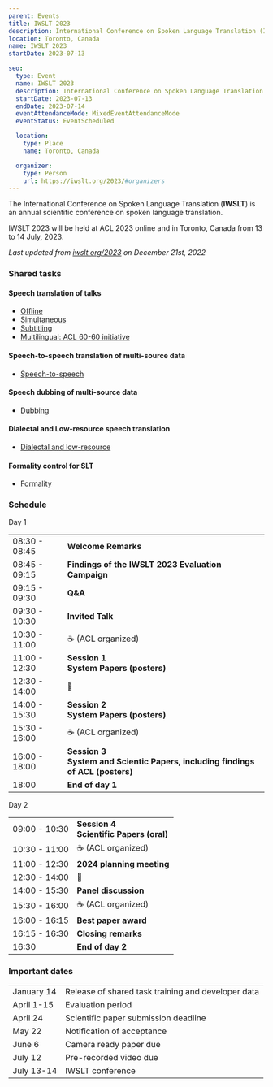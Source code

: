```yaml
---
parent: Events
title: IWSLT 2023
description: International Conference on Spoken Language Translation (IWSLT)
location: Toronto, Canada
name: IWSLT 2023
startDate: 2023-07-13

seo:
  type: Event
  name: IWSLT 2023
  description: International Conference on Spoken Language Translation (IWSLT)
  startDate: 2023-07-13
  endDate: 2023-07-14
  eventAttendanceMode: MixedEventAttendanceMode
  eventStatus: EventScheduled

  location:
    type: Place
    name: Toronto, Canada

  organizer:
    type: Person
    url: https://iwslt.org/2023/#organizers
---
```


The International Conference on Spoken Language Translation (**IWSLT**) is an annual scientific conference on spoken language translation.

IWSLT 2023 will be held at ACL 2023 online and in Toronto, Canada from 13 to 14 July, 2023.

*Last updated from [iwslt.org/2023](https://iwslt.org/2023/) on December 21st, 2022*

### Shared tasks

#### Speech translation of talks

  - [Offline](https://iwslt.org/2023/offline)
  - [Simultaneous](https://iwslt.org/2023/simultaneous)
  - [Subtitling](https://iwslt.org/2023/subtitling)
  - [Multilingual: ACL 60-60 initiative](https://iwslt.org/2023/multilingual)

#### Speech-to-speech translation of multi-source data

  - [Speech-to-speech](https://iwslt.org/2023/s2s)

#### Speech dubbing of multi-source data

  - [Dubbing](https://iwslt.org/2023/dubbing)

#### Dialectal and Low-resource speech translation

  - [Dialectal and low-resource](https://iwslt.org/2023/low-resource)

#### Formality control for SLT

  - [Formality](https://iwslt.org/2023/formality)

### Schedule

Day 1

|     |     |
| --- | --- |
| 08:30 - 08:45 | **Welcome Remarks** |
| 08:45 - 09:15 | **Findings of the IWSLT 2023 Evaluation Campaign** |
| 09:15 - 09:30 | **Q&A** |
| 09:30 - 10:30 | **Invited Talk** |
| 10:30 - 11:00 | ☕️ (ACL organized) |
| 11:00 - 12:30 | **Session 1**<br> **System Papers (posters)** |
| 12:30 - 14:00 | 🍴 |
| 14:00 - 15:30 | **Session 2**<br> **System Papers (posters)** |
| 15:30 - 16:00 | ☕️ (ACL organized) |
| 16:00 - 18:00 | **Session 3**<br> **System and Scientic Papers, including findings of ACL (posters)** |
| 18:00 | **End of day 1** | 

Day 2

|     |     |
| --- | --- |
| 09:00 - 10:30 | **Session 4**<br> **Scientific Papers (oral)** |
| 10:30 - 11:00 | ☕️ (ACL organized) |
| 11:00 - 12:30 | **2024 planning meeting** |
| 12:30 - 14:00 | 🍴 |
| 14:00 - 15:30 | **Panel discussion** |
| 15:30 - 16:00 | ☕️ (ACL organized) |
| 16:00 - 16:15 | **Best paper award** |
| 16:15 - 16:30 | **Closing remarks** |
| 16:30 | **End of day 2** |

### Important dates

|     |     |
| --- | --- |
| January 14 | Release of shared task training and developer data |
| April 1-15 | Evaluation period |
| April 24 | Scientific paper submission deadline |
| May 22 | Notification of acceptance |
| June 6 | Camera ready paper due |
| July 12 | Pre-recorded video due |
| July 13-14 | IWSLT conference |
